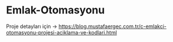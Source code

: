 # Emlak-Otomasyonu

Proje detayları için -> https://blog.mustafaergec.com.tr/c-emlakci-otomasyonu-projesi-aciklama-ve-kodlari.html

